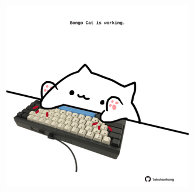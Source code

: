 <!-- built at 16/02/2023, 07:00:55 UTC -->
<p align="center">
  <img width="500" height="500" src="./ReadmeImage.svg">
</p>
